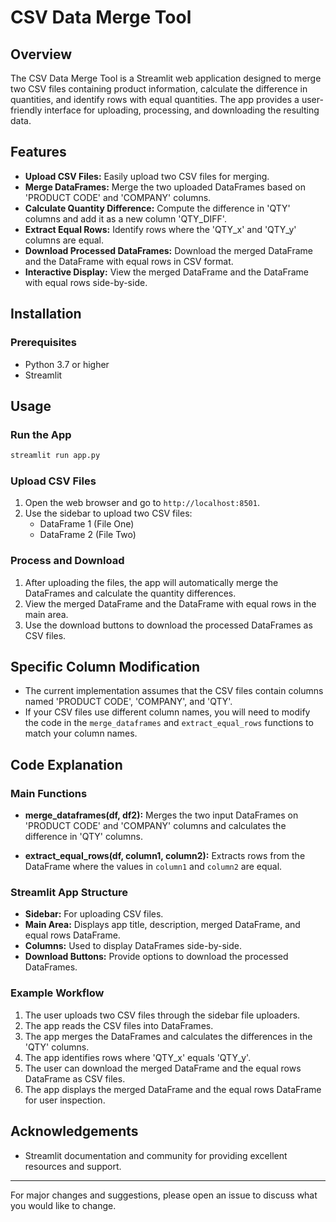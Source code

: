 
# CSV Data Merge Tool

## Overview

The CSV Data Merge Tool is a Streamlit web application designed to merge two CSV files containing product information, calculate the difference in quantities, and identify rows with equal quantities. The app provides a user-friendly interface for uploading, processing, and downloading the resulting data.

## Features

- **Upload CSV Files:** Easily upload two CSV files for merging.
- **Merge DataFrames:** Merge the two uploaded DataFrames based on 'PRODUCT CODE' and 'COMPANY' columns.
- **Calculate Quantity Difference:** Compute the difference in 'QTY' columns and add it as a new column 'QTY_DIFF'.
- **Extract Equal Rows:** Identify rows where the 'QTY_x' and 'QTY_y' columns are equal.
- **Download Processed DataFrames:** Download the merged DataFrame and the DataFrame with equal rows in CSV format.
- **Interactive Display:** View the merged DataFrame and the DataFrame with equal rows side-by-side.

## Installation

### Prerequisites

- Python 3.7 or higher
- Streamlit

## Usage

### Run the App

```bash
streamlit run app.py
```

### Upload CSV Files

1. Open the web browser and go to `http://localhost:8501`.
2. Use the sidebar to upload two CSV files:
   - DataFrame 1 (File One)
   - DataFrame 2 (File Two)

### Process and Download

1. After uploading the files, the app will automatically merge the DataFrames and calculate the quantity differences.
2. View the merged DataFrame and the DataFrame with equal rows in the main area.
3. Use the download buttons to download the processed DataFrames as CSV files.

## Specific Column Modification

- The current implementation assumes that the CSV files contain columns named 'PRODUCT CODE', 'COMPANY', and 'QTY'.
- If your CSV files use different column names, you will need to modify the code in the `merge_dataframes` and `extract_equal_rows` functions to match your column names.

## Code Explanation

### Main Functions

- **merge_dataframes(df, df2):** Merges the two input DataFrames on 'PRODUCT CODE' and 'COMPANY' columns and calculates the difference in 'QTY' columns.

- **extract_equal_rows(df, column1, column2):** Extracts rows from the DataFrame where the values in `column1` and `column2` are equal.

### Streamlit App Structure

- **Sidebar:** For uploading CSV files.
- **Main Area:** Displays app title, description, merged DataFrame, and equal rows DataFrame.
- **Columns:** Used to display DataFrames side-by-side.
- **Download Buttons:** Provide options to download the processed DataFrames.

### Example Workflow

1. The user uploads two CSV files through the sidebar file uploaders.
2. The app reads the CSV files into DataFrames.
3. The app merges the DataFrames and calculates the differences in the 'QTY' columns.
4. The app identifies rows where 'QTY_x' equals 'QTY_y'.
5. The user can download the merged DataFrame and the equal rows DataFrame as CSV files.
6. The app displays the merged DataFrame and the equal rows DataFrame for user inspection.

## Acknowledgements

- Streamlit documentation and community for providing excellent resources and support.

---

For major changes and suggestions, please open an issue to discuss what you would like to change.
